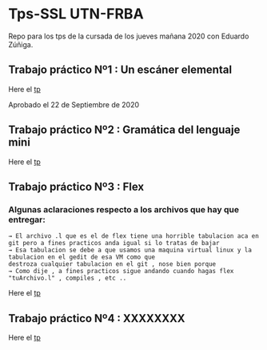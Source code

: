 # Tps-SSL UTN-FRBA
Repo para los tps de la cursada de los jueves mañana 2020 con Eduardo Zúñiga.

## Trabajo práctico Nº1 : Un escáner elemental
Here el [tp](https://github.com/Matiassgg/Grupo-TPs-Sintaxis/tree/master/Tp%201)

Aprobado el 22 de Septiembre de 2020 

## Trabajo práctico Nº2 : Gramática del lenguaje mini
Here el [tp](https://github.com/Matiassgg/Grupo-TPs-Sintaxis/tree/master/Tp%202)

## Trabajo práctico Nº3 : Flex

### Algunas aclaraciones respecto a los archivos que hay que entregar:
    → El archivo .l que es el de flex tiene una horrible tabulacion aca en git pero a fines practicos anda igual si lo tratas de bajar
    → Esa tabulacion se debe a que usamos una maquina virtual linux y la tabulacion en el gedit de esa VM como que
    destroza cualquier tabulacion en el git , nose bien porque
    → Como dije , a fines practicos sigue andando cuando hagas flex "tuArchivo.l" , compiles , etc ..

Here el [tp](https://github.com/Matiassgg/Grupo-TPs-Sintaxis/tree/master/Tp%203)

## Trabajo práctico Nº4 : XXXXXXXX
Here el [tp](https://github.com/Matiassgg/Grupo-TPs-Sintaxis)
